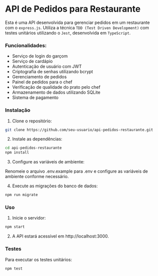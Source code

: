 # API de Pedidos para Restaurante

Esta é uma API desenvolvida para gerenciar pedidos em um restaurante com o `express.js`. Utiliza a técnica `TDD (Test Driven Development)` com testes unitários utilizando o `Jest`, desenvolvida em `TypeScript`.

### Funcionalidades:

* Serviço de login do garçom
* Serviço de cardápio
* Autenticação de usuário com JWT
* Criptografia de senhas utilizando bcrypt
* Gerenciamento de pedidos
* Painel de pedidos para o chef
* Verificação de qualidade do prato pelo chef
* Armazenamento de dados utilizando SQLite
* Sistema de pagamento

### Instalação

1. Clone o repositório:

```sh
git clone https://github.com/seu-usuario/api-pedidos-restaurante.git
```

2. Instale as dependências:

```sh
cd api-pedidos-restaurante
npm install
```

3. Configure as variáveis de ambiente:

Renomeie o arquivo .env.example para .env e configure as variáveis de ambiente conforme necessário.

4. Execute as migrações do banco de dados:

```sh
npm run migrate
```

### Uso

1. Inicie o servidor:

```sh
npm start
```

2. A API estará acessível em http://localhost:3000.


### Testes

Para executar os testes unitários:

```sh
npm test
```
